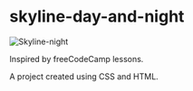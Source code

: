 # skyline-day-and-night

![Skyline-night](https://github.com/Kutz-Dag/skyline-day-and-night/assets/100941428/d02f266c-80d2-45f1-82eb-3096d26e026e)

Inspired by freeCodeCamp lessons.

A project created using CSS and HTML.
